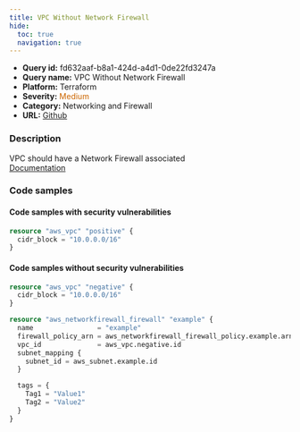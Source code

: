 ```yaml
---
title: VPC Without Network Firewall
hide:
  toc: true
  navigation: true
---
```


<style>
  .highlight .hll {
    background-color: #ff171742;
  }
  .md-content {
    max-width: 1100px;
    margin: 0 auto;
  }
</style>

-   **Query id:** fd632aaf-b8a1-424d-a4d1-0de22fd3247a
-   **Query name:** VPC Without Network Firewall
-   **Platform:** Terraform
-   **Severity:** <span style="color:#C60">Medium</span>
-   **Category:** Networking and Firewall
-   **URL:** [Github](https://github.com/Checkmarx/kics/tree/master/assets/queries/terraform/aws/vpc_without_network_firewall)

### Description
VPC should have a Network Firewall associated<br>
[Documentation](https://registry.terraform.io/providers/hashicorp/aws/latest/docs/resources/networkfirewall_firewall#vpc_id)

### Code samples
#### Code samples with security vulnerabilities
```tf title="Positive test num. 1 - tf file" hl_lines="1"
resource "aws_vpc" "positive" {
  cidr_block = "10.0.0.0/16"
}

```


#### Code samples without security vulnerabilities
```tf title="Negative test num. 1 - tf file"
resource "aws_vpc" "negative" {
  cidr_block = "10.0.0.0/16"
}

resource "aws_networkfirewall_firewall" "example" {
  name                = "example"
  firewall_policy_arn = aws_networkfirewall_firewall_policy.example.arn
  vpc_id              = aws_vpc.negative.id
  subnet_mapping {
    subnet_id = aws_subnet.example.id
  }

  tags = {
    Tag1 = "Value1"
    Tag2 = "Value2"
  }
}

```
